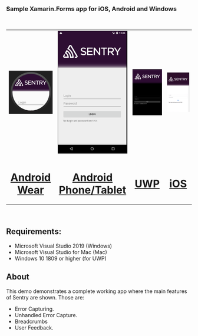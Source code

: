 ### Sample Xamarin.Forms app for iOS, Android and Windows

<br>
  <a href="https://sentry.io" target="_blank" align="center">
  <table>
  <tr>
    <td><img src="../.github/sample/android_wear.png" width="280"></td>
    <td><img src="../.github/sample/android_phone.png" width="280"></td>
    <td><img src="../.github/sample/uwp.png" width="280"></td>
    <td><img src="../.github/sample/ios.png" width="280"></td>
    </tr>
   <tr>
     <td><h1 style="text-align:center;">Android Wear</h1></td>
     <td><h1 style="text-align:center;">Android Phone/Tablet</h1></td>
     <td><h1 style="text-align:center;">UWP</h1></td>
     <td><h1 style="text-align:center;">iOS</h1></td>
  </table>
 </a>
<br/>

## Requirements:
 - Microsoft Visual Studio 2019 (Windows)
 - Microsoft Visual Studio for Mac (Mac)
 - Windows 10 1809 or higher (for UWP)
 
 ## About
 
 This demo demonstrates a complete working app where the main features of Sentry are shown. Those are:
 - Error Capturing.
 - Unhandled Error Capture.
 - Breadcrumbs
 - User Feedback.
